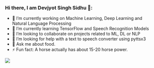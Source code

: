 ### Hi there, I am Devjyot Singh Sidhu 👋:

- 🔭 I’m currently working on Machine Learning, Deep Learning and Natural Language Processing
- 🌱 I’m currently learning TensorFlow and Speech Recognition Models
- 👯 I’m looking to collaborate on projects related to ML, DL or NLP
- 🤔 I’m looking for help with a text to speech converter using pyttsx3
- 💬 Ask me about food. 
- ⚡ Fun fact: A horse actually has about 15-20 horse power.

![](https://komarev.com/ghpvc/?username=DevoGHub&color=ff69b4&style=plastic&label=Woah+thanks+for+the+visit+profile+view+number)
